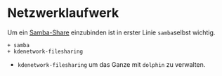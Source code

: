 # Netzwerklaufwerk

Um ein [Samba-Share](https://wiki.archlinux.org/index.php/Samba#KDE) einzubinden ist in erster Linie `samba`selbst wichtig.

    + samba
    + kdenetwork-filesharing

* `kdenetwork-filesharing` um das Ganze mit `dolphin` zu verwalten.